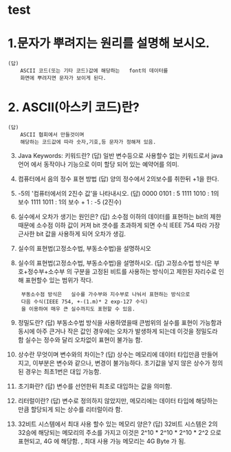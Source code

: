 # test


# 1.문자가 뿌려지는 원리를 설명해 보시오.
	(답)
		ASCII 코드(또는 기타 코드)값에 해당하는	font의 데이터를
		화면에 뿌려지면 문자가 보이게 된다.
		
# 2. ASCII(아스키 코드)란?
	(답)
		ASCII 협회에서 만들것이며
		해당하는 코드값에 따라 숫자,기호,등 문자가 정해져 있음.
		
3. Java Keywords: 키워드란?
	(답)
		일반 변수등으로 사용할수 없는 키워드로서
		java 언어 에서 동작이나 기능으로 이미 할당 되어 있는
		예약어를 의미.
		
4. 컴퓨터에서 음의 정수 표현 방법
	(답)
		양의 정수에서 2의보수를 취한뒤 +1을 한다.
		
5. -5의 '컴퓨터에서의 2진수 값'을 나타내시오.
	(답)
		0000 0101 : 5
		1111 1010 : 1의 보수
		1111 1011 : 1의 보수 + 1 :  -5 (2진수)
		
6. 실수에서 오차가 생기는 원인은?
	(답)
		소수점 이하의 데이터를 표현하는 bit의 제한 때문에
		소수점 이하 값이 커져  bit 갯수를 초과하게 되면
		수식 IEEE 754 따라
		가장 근사한 bit 값을 사용하게 되어 오차가 생김. 
		
7. 실수의 표현법(고정소수법, 부동소수법)을 설명하시오
8. 실수의 표현법(고정소수법, 부동소수법)을 설명하시오.
	(답)
		고정소수법 방식은 부호+정수부+소수부 의 구분을 고정된 비트를 사용하는 방식이고
		제한된 자리수로 인해 표현할수 있는 범위가 작다.
		
		부동소수점 방식은	실수를 가수부와 지수부로 나눠서 표현하는 방식으로
		다음 수식(IEEE 754, +-(1.m)* 2 exp-127 수식)
		을 이용하여 매우 큰 실수까지도 표현할 수 있음.
	
		
9. 정밀도란?
	(답)
		부동소수법 방식을 사용하였을때
		큰범위의 실수를 표현이 가능함과 동시에 아주 큰거나 작은 값인 경우에는 
		오차가 발생하게 되는데 이것을 정밀도라 함
		실수는 정수와 달리 오차없이 표현이 불가능 함.
		
10. 상수란 무엇이며 변수와의 차이는?
	(답)
		상수는 메모리에 데이터 타입만큼 만들어 지고,
		이부분은 변수와 같으나,
		변경이 불가능하다.
		초기값을 넣지 않은 상수가 정의된 경우는 최초1번은 대입 가능함.
		
11. 초기화란?
	(답)
		변수를 선언한뒤 최초로 대입하는 값을 의미함.
		
12. 리터럴이란?
	(답)
		변수로 정의하지 않았지만, 
		메모리에는 데이터 타입에 해당하는 만큼 할당되게 되는
		상수를 리터럴이라 함.
		
13.	32비트 시스템에서 최대 사용 할수 있는 메모리 양은?
	(답)
		32비트 시스템은
		2의 32승에 해당되는 메모리의 주소를 가지고
		이것은
		2^10 *  2^10 *  2^10 * 2^2 으로 표현되고,
		4G 에 해당함.
		, 최대 사용 가능 메모리는 4G Byte 가 됨.
